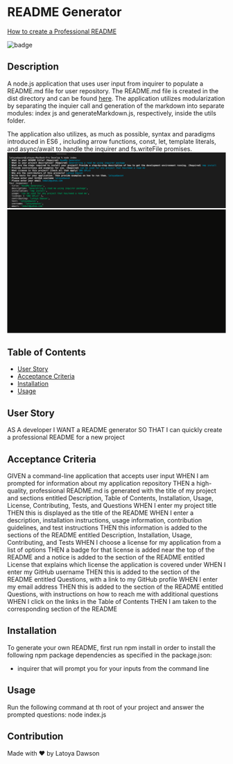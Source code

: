 # README Generator 

[How to create a Professional README](./readme-guide.md)

![badge](https://img.shields.io/badge/license-GNU%20GPLv3-brightgreen)

## Description
A node.js application that uses user input from inquirer to populate a README.md file for user repository. The README.md file is created in the dist directory and can be found [here](/develop/exampleREADME.md). The application utilizes modularization by separating the inquier call and generation of the markdown into separate modules: index js and generateMarkdown.js, respectively, inside the utils folder.

The application also utilizes, as much as possible, syntax and paradigms introduced in ES6 , including arrow functions, const, let, template literals, and async/await to handle the inquirer and fs.writeFile promises.
![screenshot of startpage](Develop/assets/screenshot2.png)
![video of applicaiton](Develop/assets/ezgif.com-gif-maker.gif)

## Table of Contents
* [User Story](#UserStory)
* [Acceptance Criteria](#acceptanceCriteria)
* [Installation](#installation)
* [Usage](#usage)


## User Story
AS A developer
I WANT a README generator
SO THAT I can quickly create a professional README for a new project

## Acceptance Criteria 
GIVEN a command-line application that accepts user input
WHEN I am prompted for information about my application repository
THEN a high-quality, professional README.md is generated with the title of my project and sections entitled Description, Table of Contents, Installation, Usage, License, Contributing, Tests, and Questions
WHEN I enter my project title
THEN this is displayed as the title of the README
WHEN I enter a description, installation instructions, usage information, contribution guidelines, and test instructions
THEN this information is added to the sections of the README entitled Description, Installation, Usage, Contributing, and Tests
WHEN I choose a license for my application from a list of options
THEN a badge for that license is added near the top of the README and a notice is added to the section of the README entitled License that explains which license the application is covered under
WHEN I enter my GitHub username
THEN this is added to the section of the README entitled Questions, with a link to my GitHub profile
WHEN I enter my email address
THEN this is added to the section of the README entitled Questions, with instructions on how to reach me with additional questions
WHEN I click on the links in the Table of Contents
THEN I am taken to the corresponding section of the README


## Installation
To generate your own README, first run npm install in order to install the following npm package dependencies as specified in the package.json:

  * inquirer that will prompt you for your inputs from the command line

## Usage
Run the following command at th root of your project and answer the prompted questions: node index.js

## Contribution
Made with ❤️  by Latoya Dawson

